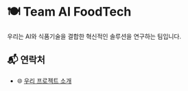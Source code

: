 # 🍽️ Team AI FoodTech

우리는 AI와 식품기술을 결합한 혁신적인 솔루션을 연구하는 팀입니다.

## 📬 연락처
- 🌐 [우리 프로젝트 소개](https://github.com/teamaifoodtech)

